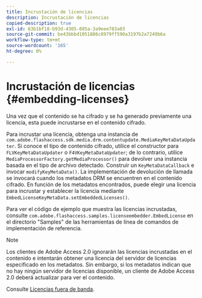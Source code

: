 ```yaml
---
title: Incrustación de licencias
description: Incrustación de licencias
copied-description: true
exl-id: 63b1bf18-b93d-4305-885a-3a9eee783a03
source-git-commit: be43bbbd1051886c8979ff590a3197b2a7249b6a
workflow-type: tm+mt
source-wordcount: '165'
ht-degree: 0%

---
```


# Incrustación de licencias {#embedding-licenses}

Una vez que el contenido se ha cifrado y se ha generado previamente una licencia, esta puede incrustarse en el contenido cifrado.

Para incrustar una licencia, obtenga una instancia de `com.adobe.flashaccess.sdk.media.drm.contentupdate.MediaKeyMetaDataUpdater`. Si conoce el tipo de contenido cifrado, utilice el constructor para `FLVKeyMetaDataUpdater` o `F4VKeyMetaDataUpdater`; de lo contrario, utilice `MediaProcessorFactory.getMediaProcessor()` para devolver una instancia basada en el tipo de archivo detectado. Construir un `KeyMetaDataCallback` e invocar `modifyKeyMetaData()`. La implementación de devolución de llamada se invocará cuando los metadatos DRM se encuentren en el contenido cifrado. En función de los metadatos encontrados, puede elegir una licencia para incrustar y establecer la licencia mediante `EmbedLicenseKeyMetaData.setEmbeddedLicenses()`.

Para ver el código de ejemplo que muestra las licencias incrustadas, consulte `com.adobe.flashaccess.samples.licenseembedder.EmbedLicense` en el directorio &quot;Samples&quot; de las herramientas de línea de comandos de implementación de referencia.

>[!NOTE]
>
>Los clientes de Adobe Access 2.0 ignorarán las licencias incrustadas en el contenido e intentarán obtener una licencia del servidor de licencias especificado en los metadatos. Sin embargo, si los metadatos indican que no hay ningún servidor de licencias disponible, un cliente de Adobe Access 2.0 deberá actualizar para ver el contenido.

Consulte [Licencias fuera de banda](../../aaxs-protecting-content/content-introduction/packaging-options/content-out-of-band-licenses.md).
